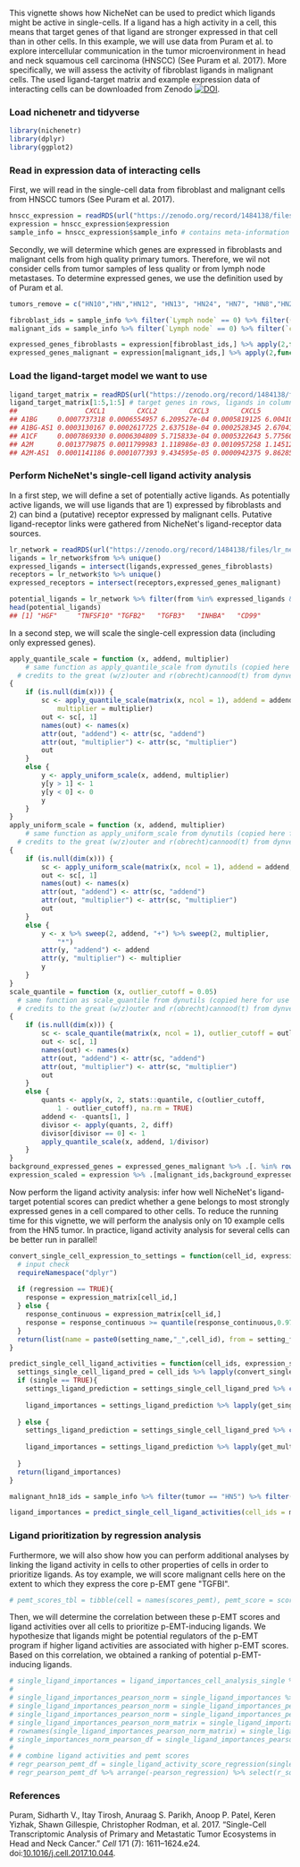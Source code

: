 This vignette shows how NicheNet can be used to predict which ligands might be active in single-cells. If a ligand has a high activity in a cell, this means that target genes of that ligand are stronger expressed in that cell than in other cells. In this example, we will use data from Puram et al. to explore intercellular communication in the tumor microenvironment in head and neck squamous cell carcinoma (HNSCC) (See Puram et al. 2017). More specifically, we will assess the activity of fibroblast ligands in malignant cells. The used ligand-target matrix and example expression data of interacting cells can be downloaded from Zenodo [![DOI](https://zenodo.org/badge/DOI/10.5281/zenodo.1484138.svg)](https://doi.org/10.5281/zenodo.1484138).

### Load nichenetr and tidyverse

``` r
library(nichenetr)
library(dplyr)
library(ggplot2)
```

### Read in expression data of interacting cells

First, we will read in the single-cell data from fibroblast and malignant cells from HNSCC tumors (See Puram et al. 2017).

``` r
hnscc_expression = readRDS(url("https://zenodo.org/record/1484138/files/hnscc_expression.rds"))
expression = hnscc_expression$expression
sample_info = hnscc_expression$sample_info # contains meta-information about the cells
```

Secondly, we will determine which genes are expressed in fibroblasts and malignant cells from high quality primary tumors. Therefore, we wil not consider cells from tumor samples of less quality or from lymph node metastases. To determine expressed genes, we use the definition used by of Puram et al.

``` r
tumors_remove = c("HN10","HN","HN12", "HN13", "HN24", "HN7", "HN8","HN23")

fibroblast_ids = sample_info %>% filter(`Lymph node` == 0) %>% filter((tumor %in% tumors_remove == FALSE)) %>% filter(`non-cancer cell type` == "Fibroblast") %>% .$cell
malignant_ids = sample_info %>% filter(`Lymph node` == 0) %>% filter(`classified  as cancer cell` == 1) %>% filter((tumor %in% tumors_remove == FALSE)) %>% .$cell

expressed_genes_fibroblasts = expression[fibroblast_ids,] %>% apply(2,function(x){10*(2**x - 1)}) %>% apply(2,function(x){log2(mean(x) + 1)}) %>% .[. >= 4] %>% names()
expressed_genes_malignant = expression[malignant_ids,] %>% apply(2,function(x){10*(2**x - 1)}) %>% apply(2,function(x){log2(mean(x) + 1)}) %>% .[. >= 4] %>% names()
```

### Load the ligand-target model we want to use

``` r
ligand_target_matrix = readRDS(url("https://zenodo.org/record/1484138/files/ligand_target_matrix.rds"))
ligand_target_matrix[1:5,1:5] # target genes in rows, ligands in columns
##                 CXCL1        CXCL2        CXCL3        CXCL5         PPBP
## A1BG     0.0007737318 0.0006554957 6.209527e-04 0.0005819125 6.004103e-04
## A1BG-AS1 0.0003130167 0.0002617725 2.637518e-04 0.0002528345 2.670414e-04
## A1CF     0.0007869330 0.0006304809 5.715833e-04 0.0005322643 5.775608e-04
## A2M      0.0013779875 0.0011799983 1.118986e-03 0.0010957258 1.145126e-03
## A2M-AS1  0.0001141186 0.0001077393 9.434595e-05 0.0000942375 9.862858e-05
```

### Perform NicheNet's single-cell ligand activity analysis

In a first step, we will define a set of potentially active ligands. As potentially active ligands, we will use ligands that are 1) expressed by fibroblasts and 2) can bind a (putative) receptor expressed by malignant cells. Putative ligand-receptor links were gathered from NicheNet's ligand-receptor data sources.

``` r
lr_network = readRDS(url("https://zenodo.org/record/1484138/files/lr_network.rds"))
ligands = lr_network$from %>% unique()
expressed_ligands = intersect(ligands,expressed_genes_fibroblasts)
receptors = lr_network$to %>% unique()
expressed_receptors = intersect(receptors,expressed_genes_malignant)

potential_ligands = lr_network %>% filter(from %in% expressed_ligands & to %in% expressed_receptors) %>% .$from %>% unique()
head(potential_ligands)
## [1] "HGF"     "TNFSF10" "TGFB2"   "TGFB3"   "INHBA"   "CD99"
```

In a second step, we will scale the single-cell expression data (including only expressed genes).

``` r
apply_quantile_scale = function (x, addend, multiplier)
    # same function as apply_quantile_scale from dynutils (copied here for use in vignette to avoid having dynutils as dependency)
  # credits to the great (w/z)outer and r(obrecht)cannood(t) from dynverse (https://github.com/dynverse)! 
{
    if (is.null(dim(x))) {
        sc <- apply_quantile_scale(matrix(x, ncol = 1), addend = addend, 
            multiplier = multiplier)
        out <- sc[, 1]
        names(out) <- names(x)
        attr(out, "addend") <- attr(sc, "addend")
        attr(out, "multiplier") <- attr(sc, "multiplier")
        out
    }
    else {
        y <- apply_uniform_scale(x, addend, multiplier)
        y[y > 1] <- 1
        y[y < 0] <- 0
        y
    }
}
apply_uniform_scale = function (x, addend, multiplier) 
    # same function as apply_uniform_scale from dynutils (copied here for use in vignette to avoid having dynutils as dependency)
  # credits to the great (w/z)outer and r(obrecht)cannood(t) from dynverse (https://github.com/dynverse)! 
{
    if (is.null(dim(x))) {
        sc <- apply_uniform_scale(matrix(x, ncol = 1), addend = addend,multiplier = multiplier)
        out <- sc[, 1]
        names(out) <- names(x)
        attr(out, "addend") <- attr(sc, "addend")
        attr(out, "multiplier") <- attr(sc, "multiplier")
        out
    }
    else {
        y <- x %>% sweep(2, addend, "+") %>% sweep(2, multiplier, 
            "*")
        attr(y, "addend") <- addend
        attr(y, "multiplier") <- multiplier
        y
    }
}
scale_quantile = function (x, outlier_cutoff = 0.05) 
  # same function as scale_quantile from dynutils (copied here for use in vignette to avoid having dynutils as dependency)
  # credits to the great (w/z)outer and r(obrecht)cannood(t) from dynverse (https://github.com/dynverse)! 
{
    if (is.null(dim(x))) {
        sc <- scale_quantile(matrix(x, ncol = 1), outlier_cutoff = outlier_cutoff)
        out <- sc[, 1]
        names(out) <- names(x)
        attr(out, "addend") <- attr(sc, "addend")
        attr(out, "multiplier") <- attr(sc, "multiplier")
        out
    }
    else {
        quants <- apply(x, 2, stats::quantile, c(outlier_cutoff, 
            1 - outlier_cutoff), na.rm = TRUE)
        addend <- -quants[1, ]
        divisor <- apply(quants, 2, diff)
        divisor[divisor == 0] <- 1
        apply_quantile_scale(x, addend, 1/divisor)
    }
}
background_expressed_genes = expressed_genes_malignant %>% .[. %in% rownames(ligand_target_matrix)]
expression_scaled = expression %>% .[malignant_ids,background_expressed_genes] %>% scale_quantile()
```

Now perform the ligand activity analysis: infer how well NicheNet's ligand-target potential scores can predict whether a gene belongs to most strongly expressed genes in a cell compared to other cells. To reduce the running time for this vignette, we will perform the analysis only on 10 example cells from the HN5 tumor. In practice, ligand activity analysis for several cells can be better run in parallel!

``` r
convert_single_cell_expression_to_settings = function(cell_id, expression_matrix, setting_name, setting_from, regression = FALSE){
  # input check
  requireNamespace("dplyr")
  
  if (regression == TRUE){
    response = expression_matrix[cell_id,]
  } else {
    response_continuous = expression_matrix[cell_id,]
    response = response_continuous >= quantile(response_continuous,0.975)
  }
  return(list(name = paste0(setting_name,"_",cell_id), from = setting_from, response = response))
}

predict_single_cell_ligand_activities = function(cell_ids, expression_scaled,ligand_target_matrix, potential_ligands, single = TRUE,...){
  settings_single_cell_ligand_pred = cell_ids %>% lapply(convert_single_cell_expression_to_settings, expression_scaled, "", potential_ligands)
  if (single == TRUE){
    settings_ligand_prediction = settings_single_cell_ligand_pred %>% convert_settings_ligand_prediction(all_ligands = potential_ligands, validation = FALSE, single = TRUE)
    
    ligand_importances = settings_ligand_prediction %>% lapply(get_single_ligand_importances,ligand_target_matrix = ligand_target_matrix, known = FALSE) %>% bind_rows() %>% mutate(setting = gsub("^_","",setting))
      
  } else {
    settings_ligand_prediction = settings_single_cell_ligand_pred %>% convert_settings_ligand_prediction(all_ligands = potential_ligands, validation = FALSE, single = FALSE)
        
    ligand_importances = settings_ligand_prediction %>% lapply(get_multi_ligand_importances,ligand_target_matrix = ligand_target_matrix, known = FALSE, ...) %>% bind_rows() %>% mutate(setting = gsub("^_","",setting))
      
  }
  return(ligand_importances)
}

malignant_hn18_ids = sample_info %>% filter(tumor == "HN5") %>% filter(`Lymph node` == 0) %>% filter(`classified  as cancer cell` == 1)  %>% .$cell %>% head(10)

ligand_importances = predict_single_cell_ligand_activities(cell_ids = malignant_hn18_ids, expression_scaled = expression_scaled, ligand_target_matrix = ligand_target_matrix, potential_ligands = potential_ligands)
```

### Ligand prioritization by regression analysis

Furthermore, we will also show how you can perform additional analyses by linking the ligand activity in cells to other properties of cells in order to prioritize ligands. As toy example, we will score malignant cells here on the extent to which they express the core p-EMT gene "TGFBI".

``` r
# pemt_scores_tbl = tibble(cell = names(scores_pemt), pemt_score = scores_pemt)
```

Then, we will determine the correlation between these p-EMT scores and ligand activities over all cells to prioritize p-EMT-inducing ligands. We hypothesize that ligands might be potential regulators of the p-EMT program if higher ligand activities are associated with higher p-EMT scores. Based on this correlation, we obtained a ranking of potential p-EMT-inducing ligands.

``` r
# single_ligand_importances = ligand_importances_cell_analysis_single %>% select(setting, test_ligand, pearson) %>% filter(test_ligand %in% expressed_ligands)
# 
# single_ligand_importances_pearson_norm = single_ligand_importances %>% group_by(setting) %>% mutate(pearson = nichenetr::scaling_modified_zscore(pearson)) %>% ungroup()
# single_ligand_importances_pearson_norm = single_ligand_importances_pearson_norm %>% rename(cell = setting, ligand = test_ligand) 
# single_ligand_importances_pearson_norm = single_ligand_importances_pearson_norm %>% distinct(cell,ligand,pearson) %>% spread(cell, pearson,fill = min(.$pearson)) 
# single_ligand_importances_pearson_norm_matrix = single_ligand_importances_pearson_norm %>% select(-ligand) %>% t() %>% magrittr::set_colnames(single_ligand_importances_pearson_norm$ligand)
# rownames(single_ligand_importances_pearson_norm_matrix) = single_ligand_importances_pearson_norm_matrix %>% rownames() 
# single_importances_norm_pearson_df = single_ligand_importances_pearson_norm_matrix %>% data.frame() %>% rownames_to_column("cell") %>% tbl_df()
# 
# # combine ligand activities and pemt scores
# regr_pearson_pemt_df = single_ligand_activity_score_regression(single_importances_norm_pearson_df,pemt_scores_tbl %>% rename(score = pemt_score))
# regr_pearson_pemt_df %>% arrange(-pearson_regression) %>% select(r_squared, pearson_regression, ligand)
```

### References

Puram, Sidharth V., Itay Tirosh, Anuraag S. Parikh, Anoop P. Patel, Keren Yizhak, Shawn Gillespie, Christopher Rodman, et al. 2017. “Single-Cell Transcriptomic Analysis of Primary and Metastatic Tumor Ecosystems in Head and Neck Cancer.” *Cell* 171 (7): 1611–1624.e24. doi:[10.1016/j.cell.2017.10.044](https://doi.org/10.1016/j.cell.2017.10.044).
